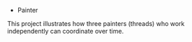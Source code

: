 * Painter

This project illustrates how three painters (threads) who work independently can coordinate over time.
